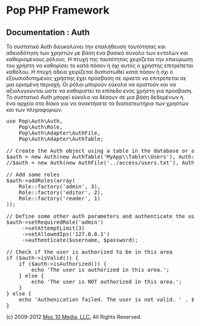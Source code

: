 Pop PHP Framework
=================

Documentation : Auth
--------------------

Το συστατικό Auth διευκολύνει την επαλήθευση ταυτότητας και αδειοδότηση των χρηστών με βάση ένα βασικό σύνολο των εντολών και καθορισμένους ρόλους. Η πτυχή της ταυτότητας χειρίζεται την επικύρωση του χρήστη να καθορίσει το κατά πόσον ή όχι αυτός ο χρήστης επιτρέπεται καθόλου. Η πτυχή άδεια χειρίζεται διαπιστωθεί κατά πόσον ή όχι ο εξουσιοδοτημένος χρήστης έχει πρόσβαση σε αρκετό να επιτρέπεται σε μια ορισμένη περιοχή. Οι ρόλοι μπορούν εύκολα να οριστούν και να αξιολογούνται ώστε να καθοριστεί το επίπεδο ενός χρήστη για πρόσβαση. Το συστατικό Auth μπορεί εύκολα να δέσουν σε μια βάση δεδομένων ή ένα αρχείο στο δίσκο για να ανακτήσετε τα διαπιστευτήρια των χρηστών και των πληροφοριών.

<pre>
use Pop\Auth\Auth,
    Pop\Auth\Role,
    Pop\Auth\Adapter\AuthFile,
    Pop\Auth\Adapter\AuthTable;

// Create the Auth object using a table in the database or a local access file.
$auth = new Auth(new AuthTable('MyApp\\Table\\Users'), Auth::ENCRYPT_SHA1);
//$auth = new Auth(new AuthFile('../access/users.txt'), Auth::ENCRYPT_SHA1);

// Add some roles
$auth->addRoles(array(
    Role::factory('admin', 3),
    Role::factory('editor', 2),
    Role::factory('reader', 1)
));

// Define some other auth parameters and authenticate the user
$auth->setRequiredRole('admin')
     ->setAttemptLimit(3)
     ->setAllowedIps('127.0.0.1')
     ->authenticate($username, $password);

// Check if the user is authorized to be in this area
if ($auth->isValid()) {
    if ($auth->isAuthorized()) {
        echo 'The user is authorized in this area.';
    } else {
        echo 'The user is NOT authorized in this area.';
    }
} else {
    echo 'Authenication failed. The user is not valid. ' . $auth->getResultMessage();
}
</pre>

(c) 2009-2012 [Moc 10 Media, LLC.](http://www.moc10media.com) All Rights Reserved.
